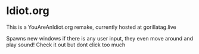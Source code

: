 # Idiot.org

This is a YouAreAnIdiot.org remake, currently hosted at gorillatag.live

Spawns new windows if there is any user input, they even move around and play sound! Check it out but dont click too much
